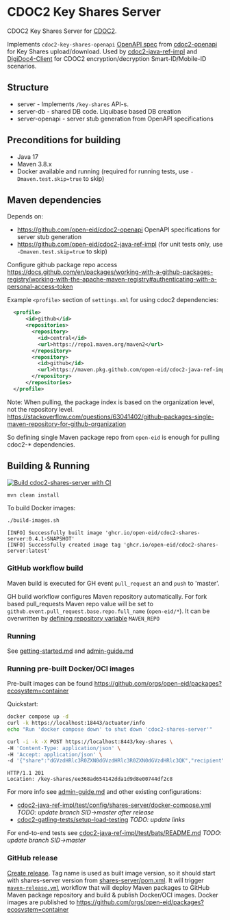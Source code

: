 # CDOC2 Key Shares Server

CDOC2 Key Shares Server for [CDOC2](https://open-eid.github.io/CDOC2/). 

Implements `cdoc2-key-shares-openapi` [OpenAPI spec](https://github.com/open-eid/cdoc2-openapi/blob/master/cdoc2-key-shares-openapi.yaml) from [cdoc2-openapi](https://github.com/open-eid/cdoc2-openapi/)
for Key Shares upload/download. Used by [cdoc2-java-ref-impl](https://github.com/open-eid/cdoc2-java-ref-impl) 
and [DigiDoc4-Client](https://github.com/open-eid/DigiDoc4-Client) for CDOC2 encryption/decryption Smart-ID/Mobile-ID scenarios.

## Structure

  - server              - Implements `/key-shares` API-s. 
  - server-db           - shared DB code. Liquibase based DB creation
  - server-openapi      - server stub generation from OpenAPI specifications


## Preconditions for building
* Java 17
* Maven 3.8.x
* Docker available and running (required for running tests, use `-Dmaven.test.skip=true` to skip)

## Maven dependencies

Depends on:
* https://github.com/open-eid/cdoc2-openapi OpenAPI specifications for server stub generation
* https://github.com/open-eid/cdoc2-java-ref-impl (for unit tests only, use `-Dmaven.test.skip=true` to skip)

Configure github package repo access
https://docs.github.com/en/packages/working-with-a-github-packages-registry/working-with-the-apache-maven-registry#authenticating-with-a-personal-access-token

Example `<profile>` section of `settings.xml` for using cdoc2 dependencies:
```xml
  <profile>
      <id>github</id>
      <repositories>
        <repository>
          <id>central</id>
          <url>https://repo1.maven.org/maven2</url>
        </repository>
        <repository>
          <id>github</id>
          <url>https://maven.pkg.github.com/open-eid/cdoc2-java-ref-impl</url>
        </repository>
      </repositories>
  </profile>
```

Note: When pulling, the package index is based on the organization level, not the repository level.
https://stackoverflow.com/questions/63041402/github-packages-single-maven-repository-for-github-organization

So defining single Maven package repo from `open-eid` is enough for pulling cdoc2-* dependencies.

## Building & Running

[![Build cdoc2-shares-server with CI](https://github.com/open-eid/cdoc2-shares-server/actions/workflows/maven.yml/badge.svg)](https://github.com/open-eid/cdoc2-shares-server/actions/workflows/maven.yml)

```bash
mvn clean install
```

To build Docker images:
```bash
./build-images.sh
```
```
[INFO] Successfully built image 'ghcr.io/open-eid/cdoc2-shares-server:0.4.1-SNAPSHOT'
[INFO] Successfully created image tag 'ghcr.io/open-eid/cdoc2-shares-server:latest'
```

### GitHub workflow build

Maven build is executed for GH event `pull_request` an and `push` to 'master'.

GH build workflow configures Maven repository automatically. For fork based pull_requests
Maven repo value will be set to `github.event.pull_request.base.repo.full_name` (`open-eid/*`). It can be overwritten
by [defining repository variable](https://docs.github.com/en/actions/writing-workflows/choosing-what-your-workflow-does/variables#creating-configuration-variables-for-a-repository)
`MAVEN_REPO`


### Running

See [getting-started.md](getting-started.md) and  [admin-guide.md](admin-guide.md)

### Running pre-built Docker/OCI images

Pre-built images can be found <https://github.com/orgs/open-eid/packages?ecosystem=container>

Quickstart:
```bash
docker compose up -d
curl -k https://localhost:18443/actuator/info
echo "Run 'docker compose down' to shut down 'cdoc2-shares-server'"
```

```bash
curl -i -k -X POST https://localhost:8443/key-shares \
-H 'Content-Type: application/json' \
-H 'Accept: application/json' \
-d '{"share":"dGVzdHRlc3R0ZXN0dGVzdHRlc3R0ZXN0dGVzdHRlc3QK","recipient":"etsi/PNOEE-30303039914"}'
```
```
HTTP/1.1 201 
Location: /key-shares/ee368ad654142dda1d9d8e00744df2c8
```

For more info see [admin-guide.md](admin-guide.md) and other existing configurations:

* [cdoc2-java-ref-impl/test/config/shares-server/docker-compose.yml](https://github.com/open-eid/cdoc2-java-ref-impl/blob/SID/test/config/shares-server/docker-compose.yml) _TODO: update branch SID->master after release_
* [cdoc2-gatling-tests/setup-load-testing](https://github.com/open-eid/cdoc2-gatling-tests/) _TODO: update links_

For end-to-end tests see
[cdoc2-java-ref-impl/test/bats/README.md](https://github.com/open-eid/cdoc2-java-ref-impl/tree/SID/test#running-smart-idmobile-id-tests-experimental) _TODO: update branch SID->master_

### GitHub release

[Create release](https://docs.github.com/en/repositories/releasing-projects-on-github/managing-releases-in-a-repository#creating-a-release). Tag name is used as built image version, so it should start with shares-server version 
from [shares-server/pom.xml](shares-server/pom.xml).
It will trigger [`maven-release.yml`](.github/workflows/maven-release.yml) workflow that will deploy Maven packages to GitHub Maven package repository
and build & publish Docker/OCI images. Docker images are published to <https://github.com/orgs/open-eid/packages?ecosystem=container>

